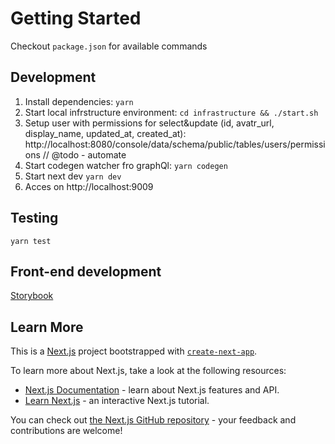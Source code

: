 # Getting Started
Checkout `package.json` for available commands

## Development
1. Install dependencies: `yarn`
2. Start local infrstructure environment: `cd infrastructure && ./start.sh`
3. Setup user with permissions for select&update (id, avatr_url, display_name, updated_at, created_at): http://localhost:8080/console/data/schema/public/tables/users/permissions // @todo - automate
4. Start codegen watcher fro graphQl: `yarn codegen`
5. Start next dev `yarn dev`
6. Acces on http://localhost:9009


## Testing
`yarn test`

## Front-end development
[Storybook](https://storybook.js.org)

## Learn More
This is a [Next.js](https://nextjs.org/) project bootstrapped with [`create-next-app`](https://github.com/vercel/next.js/tree/canary/packages/create-next-app).

To learn more about Next.js, take a look at the following resources:

- [Next.js Documentation](https://nextjs.org/docs) - learn about Next.js features and API.
- [Learn Next.js](https://nextjs.org/learn) - an interactive Next.js tutorial.

You can check out [the Next.js GitHub repository](https://github.com/vercel/next.js/) - your feedback and contributions are welcome!


